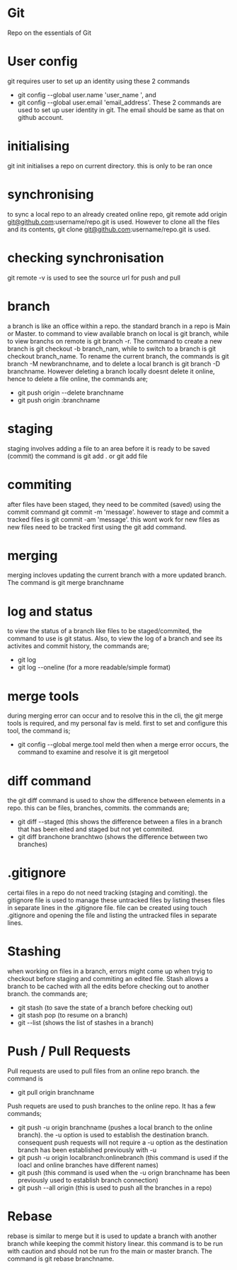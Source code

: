 # Git
Repo on the essentials of Git

# User config
git requires user to set up an identity using these 2 commands
- git config --global user.name 'user_name ', and 
- git config --global user.email 'email_address'. 
These 2 commands are used to set up user identity in git. The email should be same as that on github account.

# initialising
git init initialises a repo on current directory. this is only to be ran once

# synchronising
to sync a local repo to an already created online repo, git remote add origin git@github.com:username/repo.git  is used. However to clone all the files and its contents, git clone git@github.com:username/repo.git is used.

# checking synchronisation
git remote -v is used to see the source url for push and pull  

# branch
a branch is like an office within a repo. the standard branch in a repo is Main or Master. to command to view available branch on local is git branch, while to view branchs on remote is git branch -r. The command to create a new branch is git checkout -b branch_nam, while to switch to a branch is git checkout branch_name.
To rename the current branch, the commands is git branch -M newbranchname, and to delete a local branch is git branch -D branchname. However deleting a branch locally doesnt delete it online, hence to delete a file online, the commands are;
- git push origin --delete branchname 
- git push origin :branchname

# staging
staging involves adding a file to an area before it is ready to be saved (commit) the command is git add . or git add file

# commiting
after files have been staged, they need to be commited (saved) using the commit command git commit -m 'message'. however to stage and commit a tracked files is git commit -am 'message'. this wont work for new files as new files need to be tracked first using the git add command.

# merging
merging incloves updating the current branch with a more updated branch. The command is git merge branchname

# log and status
to view the status of a branch like files to be staged/commited, the command to use is git status. Also, to view the log of a branch and see its activites and commit history, the commands are;
- git log
- git log --oneline (for a more readable/simple format)

# merge tools
during merging error can occur and to resolve this in the cli, the git merge tools is required, and my personal fav is meld. first to set and configure this tool, the command is;
- git config --global merge.tool meld
then when a merge error occurs, the command to examine and resolve it is git mergetool

# diff command
the git diff command is used to show the difference between elements in a repo. this can be files, branches, commits. the commands are;
- git diff --staged (this shows the difference between a files in a branch that has been eited and staged but not yet commited.
- git diff branchone branchtwo (shows the difference between two branches)

# .gitignore
certai files in a repo do not need tracking (staging and comiting). the gitignore file is used to manage these untracked files by listing theses files in separate lines in the .gitignore file. file can be created using touch .gitignore and opening the file and listing the untracked files in separate lines.

# Stashing
when working on files in a branch, errors might come up when tryig to checkout before staging and commiting an edited file. Stash allows a branch to be cached with all the edits before checking out to another branch. the commands are;
- git stash (to save the state of a branch before checking out)
- git stash pop (to resume on a branch)
- git --list (shows the list of stashes in a branch)

# Push / Pull Requests
Pull requests are used to pull files from an online repo branch. the command is 
- git pull origin branchname

Push requets are used to push branches to the online repo. It has a few commands;
- git push -u origin branchname (pushes a local branch to the online branch). the -u option is used to establish the destination branch. consequent push requests will not require a -u option as the destination branch has been established previously with -u
- git push -u origin localbranch:onlinebranch (this command is used if the loacl and online branches have different names)
- git push (this command is used when the -u orign branchname has been previously used to establish branch connection)
- git push --all origin (this is used to push all the branches in a repo) 

# Rebase
rebase is similar to merge but it is used to update a branch with another branch while keeping the commit history linear. this command is to be run with caution and should not be run fro the main or master branch. The command is git rebase branchname. 
